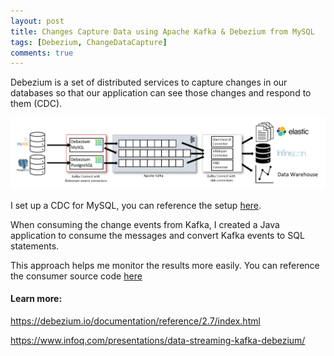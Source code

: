 ```yaml
---
layout: post
title: Changes Capture Data using Apache Kafka & Debezium from MySQL
tags: [Debezium, ChangeDataCapture]
comments: true
---
```

Debezium is a set of distributed services to capture changes in our databases so that our application can see those changes and respond to them (CDC).

![img.png](../assets/img/debezium-architect.png)

I set up a CDC for MySQL, you can reference the setup [here](https://github.com/thachlp/cdc-debezium-service).

When consuming the change events from Kafka, I created a Java application to consume the messages and convert Kafka events to SQL statements.

This approach helps me monitor the results more easily.
You can reference the consumer source code [here](https://github.com/thachlp/cdc-debezium-service/tree/main/cdc-debezium-consumer)

#### Learn more:
https://debezium.io/documentation/reference/2.7/index.html

https://www.infoq.com/presentations/data-streaming-kafka-debezium/
